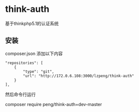 # think-auth

基于thinkphp5.1的认证系统

## 安装

composer.json 添加以下内容

```
"repositories": [
    {
        "type": "git",
        "url": "http://172.0.6.108:3000/lzpeng/think-auth"
    }
],
```

然后命令行运行

composer require peng/think-auth=dev-master
